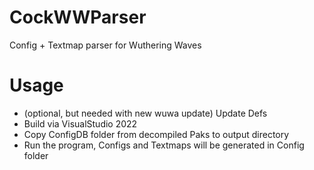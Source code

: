 # CockWWParser
 Config + Textmap parser for Wuthering Waves

# Usage
- (optional, but needed with new wuwa update) Update Defs
- Build via VisualStudio 2022
- Copy ConfigDB folder from decompiled Paks to output directory
- Run the program, Configs and Textmaps will be generated in Config folder
